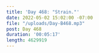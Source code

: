```yaml
---
title: 'Day 468: "Strain."'
date: 2022-05-02 15:02:00 -07:00
file: "/uploads/Day-B468.mp3"
post: Day 468
duration: '00:05:17'
length: 4629919
---
```


